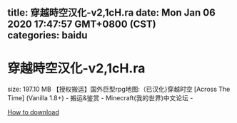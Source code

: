 
title: 穿越時空汉化-v2,1cH.ra
date: Mon Jan 06 2020 17:47:57 GMT+0800 (CST)    
categories: baidu
---

# 穿越時空汉化-v2,1cH.ra
size: 197.10 MB
 【授权搬运】国外巨型rpg地图:（已汉化}穿越时空 [Across The Time] (Vanilla 1.8+) - 搬运&鉴赏 - Minecraft(我的世界)中文论坛 -
 

[How to download](https://bpcam.bemobtrk.com/go/2ceec3aa-1ca2-46d6-b9ff-aaa5c184517c?jno=2594)